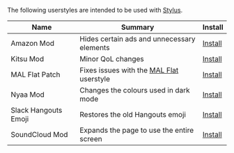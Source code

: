 The following userstyles are intended to be used with [Stylus](https://github.com/openstyles/stylus#releases).

Name|Summary|Install
--|--|--
Amazon Mod|Hides certain ads and unnecessary elements|[Install](https://github.com/synthtech/usercss/raw/master/amazon-mod.user.css)
Kitsu Mod|Minor QoL changes|[Install](https://github.com/synthtech/usercss/raw/master/kitsu-mod.user.css)
MAL Flat Patch|Fixes issues with the [MAL Flat](https://userstyles.org/styles/97244/mal-flat) userstyle|[Install](https://github.com/synthtech/usercss/raw/master/mal-flat-patch.user.css)
Nyaa Mod|Changes the colours used in dark mode|[Install](https://github.com/synthtech/usercss/raw/master/nyaa-mod.user.css)
Slack Hangouts Emoji|Restores the old Hangouts emoji|[Install](https://github.com/synthtech/usercss/raw/master/slack-hangouts-emoji.user.css)
SoundCloud Mod|Expands the page to use the entire screen|[Install](https://github.com/synthtech/usercss/raw/master/soundcloud-mod.user.css)

